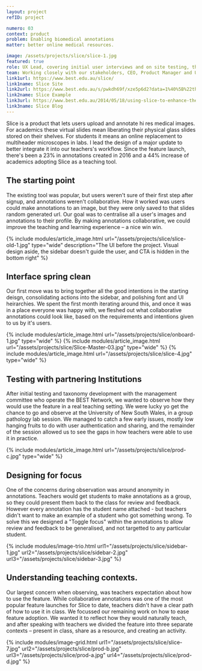 ```yaml
---
layout: project
refID: project

numero: 03
context: product
problem: Enabling biomedical annotations
matter: better online medical resources.

image: /assets/projects/slice/slice-1.jpg 
featured: true
role: UX Lead, covering initial user interviews and on site testing, through to wireframes and some but not all final pixels.
team: Working closely with our stakeholders, CEO, Product Manager and UI Designer for the new feature launch.
link1url: https://www.best.edu.au/slice/
link1name: Slice Site
link2url: https://www.best.edu.au/s/pwkdh69f/xze5p6d2?data=1%40%5B%22thskk1xl%22%5D!7%40%5B%5D!8%406!9%4015232.5!10%40-18187.5!11%400&version=1
link2name: Slice Example
link3url: https://www.best.edu.au/2014/05/18/using-slice-to-enhance-the-study-of-histopathology-for-senior-medical-students.html
link3name: Slice Blog
---
```


Slice is a product that lets users upload and annotate hi res medical images. For academics these virtual slides mean liberating their physical glass slides stored on their shelves. For students it means an online replacement to multiheader microscopes in labs. I lead the design of a major update to better integrate it into our teachers's workflow. Since the feature launch, there's been a 23% in annotations created in 2016 and a 44% increase of academics adopting Slice as a teaching tool.

## The starting point
The existing tool was popular, but users weren't sure of their first step after signup, and annotations weren't collaborative. How it worked was users could make annotations to an image, but they were only saved to that slides random generated url. Our goal was to centralise all a user's images and annotations to their profile. By making annotations collaborative, we could improve the teaching and learning experience – a nice win win.

{% include modules/article_image.html url="/assets/projects/slice/slice-old-1.jpg" type="wide" description="The UI before the project. Visual design aside, the sidebar doesn't guide the user, and CTA is hidden in the bottom right" %}

## Interface spring clean
Our first move was to bring together all the good intentions in the starting deisgn, consolidating actions into the sidebar, and polishing font and UI heirarchies. We spent the first month iterating around this, and once it was in a place everyone was happy with, we fleshed out what collaborative annotations could look like, based on the requirements and intentions given to us by it's users.

{% include modules/article_image.html url="/assets/projects/slice/onboard-1.jpg" type="wide" %}
{% include modules/article_image.html url="/assets/projects/slice/Slice-Master-03.jpg" type="wide" %}
{% include modules/article_image.html url="/assets/projects/slice/slice-4.jpg" type="wide" %}

## Testing with partnering Institutions
After initial testing and taxonomy development with the management committee who operate the BEST Network, we wanted to observe how they would use the feature in a real teaching setting. We were lucky yo get the chance to go and observe at the University of New South Wales, in a group pathology lab session. We managed to catch a few early issues, mostly low hanging fruits to do with user authentication and sharing, and the remainder of the session allowed us to see the gaps in how teachers were able to use it in practice.

{% include modules/article_image.html url="/assets/projects/slice/prod-c.jpg" type="wide" %}

## Designing for focus
One of the concerns during observation was around anonymity in annotations. Teachers would get students to make annotations as a group, so they could present them back to the class for review and feedback. However every annotation has the student name attached - but teachers didn't want to make an example of a student who got something wrong. To solve this we designed a "Toggle focus" within the annotations to allow review and feedback to be generalised, and not targetted to any particular student.

{% include modules/image-trio.html url1="/assets/projects/slice/sidebar-1.jpg" url2="/assets/projects/slice/sidebar-2.jpg" url3="/assets/projects/slice/sidebar-3.jpg" %}

## Understanding teaching contexts.
Our largest concern when observing, was teachers expectation about how to use the feature. While collaborative annotations was one of the most popular feature launches for Slice to date, teachers didn't have a clear path of how to use it in class. We focussed our remaining work on how to ease feature adoption. We wanted it to reflect how they would naturally teach, and after speaking with teachers we divided the feature into three separate contexts – present in class, share as a resource, and creating an activity.

{% include modules/image-grid.html url1="/assets/projects/slice/slice-7.jpg" url2="/assets/projects/slice/prod-b.jpg" url3="/assets/projects/slice/prod-a.jpg" url4="/assets/projects/slice/prod-d.jpg" %}
